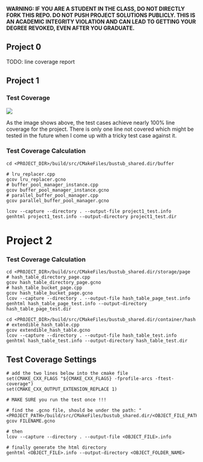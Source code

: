 **WARNING: IF YOU ARE A STUDENT IN THE CLASS, DO NOT DIRECTLY FORK THIS REPO. DO NOT PUSH PROJECT SOLUTIONS PUBLICLY. THIS IS AN ACADEMIC INTEGRITY VIOLATION AND CAN LEAD TO GETTING YOUR DEGREE REVOKED, EVEN AFTER YOU GRADUATE.**

## Project 0
TODO: line coverage report

## Project 1
### Test Coverage
![](https://github.com/MeteorYee/still-working/blob/dev/master/images/project1_test_coverage.png)

As the image shows above, the test cases achieve nearly 100% line coverage for the project. There is only one line not covered which might be tested in the future when I come up with a tricky test case against it.

### Test Coverage Calculation
```
cd <PROJECT_DIR>/build/src/CMakeFiles/bustub_shared.dir/buffer

# lru_replacer.cpp
gcov lru_replacer.gcno
# buffer_pool_manager_instance.cpp
gcov buffer_pool_manager_instance.gcno
# parallel_buffer_pool_manager.cpp
gcov parallel_buffer_pool_manager.gcno

lcov --capture --directory . --output-file project1_test.info
genhtml project1_test.info --output-directory project1_test.dir
```

# Project 2
### Test Coverage Calculation
```
cd <PROJECT_DIR>/build/src/CMakeFiles/bustub_shared.dir/storage/page
# hash_table_directory_page.cpp
gcov hash_table_directory_page.gcno
# hash_table_bucket_page.cpp
gcov hash_table_bucket_page.gcno
lcov --capture --directory . --output-file hash_table_page_test.info
genhtml hash_table_page_test.info --output-directory hash_table_page_test.dir

cd <PROJECT_DIR>/build/src/CMakeFiles/bustub_shared.dir/container/hash
# extendible_hash_table.cpp
gcov extendible_hash_table.gcno
lcov --capture --directory . --output-file hash_table_test.info
genhtml hash_table_test.info --output-directory hash_table_test.dir
```

## Test Coverage Settings
```
# add the two lines below into the cmake file
set(CMAKE_CXX_FLAGS "${CMAKE_CXX_FLAGS} -fprofile-arcs -ftest-coverage")
set(CMAKE_CXX_OUTPUT_EXTENSION_REPLACE 1)

# MAKE SURE you run the test once !!!

# find the .gcno file, should be under the path: "<PROJECT_PATH>/build/src/CMakeFiles/bustub_shared.dir/<OBJECT_FILE_PATH>"
gcov FILENAME.gcno

# then
lcov --capture --directory . --output-file <OBJECT_FILE>.info

# finally generate the html directory
genhtml <OBJECT_FILE>.info --output-directory <OBJECT_FOLDER_NAME>
```